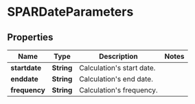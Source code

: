 

# SPARDateParameters

## Properties

Name | Type | Description | Notes
------------ | ------------- | ------------- | -------------
**startdate** | **String** | Calculation&#39;s start date. | 
**enddate** | **String** | Calculation&#39;s end date. | 
**frequency** | **String** | Calculation&#39;s frequency. | 



